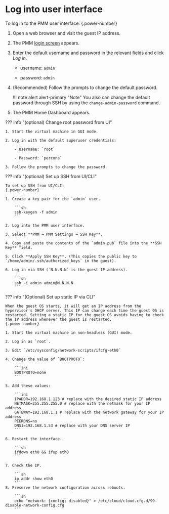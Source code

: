 # Log into user interface

To log in to the PMM user interface:
{.power-number}

1. Open a web browser and visit the guest IP address.

2. The PMM [login screen](../../../reference/ui/dashboards-panels/log_in.md) appears.

3. Enter the default username and password in the relevant fields and click *Log in*.

    - username: `admin`

    - password: `admin`

4. (Recommended) Follow the prompts to change the default password.

    !!! note alert alert-primary "Note"
        You also can change the default password through SSH by using the `change-admin-password` command.

5. The PMM Home Dashboard appears.


??? info "(optional) Change root password from UI"

    1. Start the virtual machine in GUI mode.

    2. Log in with the default superuser credentials:

        - Username: `root`

        - Password: `percona`

    3. Follow the prompts to change the password.


??? info "(optional) Set up SSH from UI/CLI"

    To set up SSH from UI/CLI:
    {.power-number}

    1. Create a key pair for the `admin` user.

        ```sh
        ssh-keygen -f admin
        ```

    2. Log into the PMM user interface.

    3. Select **PMM → PMM Settings → SSH Key**.

    4. Copy and paste the contents of the `admin.pub` file into the **SSH Key** field.

    5. Click **Apply SSH Key**. (This copies the public key to `/home/admin/.ssh/authorized_keys` in the guest).

    6. Log in via SSH (`N.N.N.N` is the guest IP address).

        ```sh
        ssh -i admin admin@N.N.N.N
        ```

??? info "(Optional) Set up static IP via CLI"

    When the guest OS starts, it will get an IP address from the hypervisor's DHCP server. This IP can change each time the guest OS is restarted. Setting a static IP for the guest OS avoids having to check the IP address whenever the guest is restarted.
    {.power-number}

    1. Start the virtual machine in non-headless (GUI) mode.

    2. Log in as `root`.

    3. Edit `/etc/sysconfig/network-scripts/ifcfg-eth0`

    4. Change the value of `BOOTPROTO`:

        ```ini
        BOOTPROTO=none
        ```

    5. Add these values:

        ```ini
        IPADDR=192.168.1.123 # replace with the desired static IP address
        NETMASK=255.255.255.0 # replace with the netmask for your IP address
        GATEWAY=192.168.1.1 # replace with the network gateway for your IP address
        PEERDNS=no
        DNS1=192.168.1.53 # replace with your DNS server IP
        ```

    6. Restart the interface.

        ```sh
        ifdown eth0 && ifup eth0
        ```

    7. Check the IP.

        ```sh
        ip addr show eth0
        ```
    8. Preserve the network configuration across reboots.

        ```sh
        echo "network: {config: disabled}" > /etc/cloud/cloud.cfg.d/99-disable-network-config.cfg
        ```